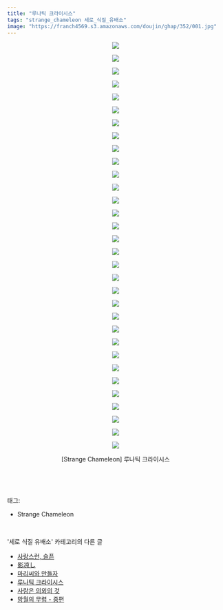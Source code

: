 ```yaml
---
title: "루나틱 크라이시스"
tags: "strange_chameleon 세로_식질_유배소"
image: "https://franch4569.s3.amazonaws.com/doujin/ghap/352/001.jpg"
---
```

<div class="article">
<p style="text-align: center; clear: none; float: none;"><img src="{{ site.imgserver2 }}/ghap/352/001.jpg"/></p>
<p style="text-align: center; clear: none; float: none;"><img src="{{ site.imgserver2 }}/ghap/352/002.jpg"/></p>
<p style="text-align: center; clear: none; float: none;"><img src="{{ site.imgserver2 }}/ghap/352/003.jpg"/></p>
<p style="text-align: center; clear: none; float: none;"><img src="{{ site.imgserver2 }}/ghap/352/004.jpg"/></p>
<p style="text-align: center; clear: none; float: none;"><img src="{{ site.imgserver2 }}/ghap/352/005.jpg"/></p>
<p style="text-align: center; clear: none; float: none;"><img src="{{ site.imgserver2 }}/ghap/352/006.jpg"/></p>
<p style="text-align: center; clear: none; float: none;"><img src="{{ site.imgserver2 }}/ghap/352/007.jpg"/></p>
<p style="text-align: center; clear: none; float: none;"><img src="{{ site.imgserver2 }}/ghap/352/008.jpg"/></p>
<p style="text-align: center; clear: none; float: none;"><img src="{{ site.imgserver2 }}/ghap/352/009.jpg"/></p>
<p style="text-align: center; clear: none; float: none;"><img src="{{ site.imgserver2 }}/ghap/352/010.jpg"/></p>
<p style="text-align: center; clear: none; float: none;"><img src="{{ site.imgserver2 }}/ghap/352/011.jpg"/></p>
<p style="text-align: center; clear: none; float: none;"><img src="{{ site.imgserver2 }}/ghap/352/012.jpg"/></p>
<p style="text-align: center; clear: none; float: none;"><img src="{{ site.imgserver2 }}/ghap/352/013.jpg"/></p>
<p style="text-align: center; clear: none; float: none;"><img src="{{ site.imgserver2 }}/ghap/352/014.jpg"/></p>
<p style="text-align: center; clear: none; float: none;"><img src="{{ site.imgserver2 }}/ghap/352/015.jpg"/></p>
<p style="text-align: center; clear: none; float: none;"><img src="{{ site.imgserver2 }}/ghap/352/016.jpg"/></p>
<p style="text-align: center; clear: none; float: none;"><img src="{{ site.imgserver2 }}/ghap/352/017.jpg"/></p>
<p style="text-align: center; clear: none; float: none;"><img src="{{ site.imgserver2 }}/ghap/352/018.jpg"/></p>
<p style="text-align: center; clear: none; float: none;"><img src="{{ site.imgserver2 }}/ghap/352/019.jpg"/></p>
<p style="text-align: center; clear: none; float: none;"><img src="{{ site.imgserver2 }}/ghap/352/020.jpg"/></p>
<p style="text-align: center; clear: none; float: none;"><img src="{{ site.imgserver2 }}/ghap/352/021.jpg"/></p>
<p style="text-align: center; clear: none; float: none;"><img src="{{ site.imgserver2 }}/ghap/352/022.jpg"/></p>
<p style="text-align: center; clear: none; float: none;"><img src="{{ site.imgserver2 }}/ghap/352/023.jpg"/></p>
<p style="text-align: center; clear: none; float: none;"><img src="{{ site.imgserver2 }}/ghap/352/024.jpg"/></p>
<p style="text-align: center; clear: none; float: none;"><img src="{{ site.imgserver2 }}/ghap/352/025.jpg"/></p>
<p style="text-align: center; clear: none; float: none;"><img src="{{ site.imgserver2 }}/ghap/352/026.jpg"/></p>
<p style="text-align: center; clear: none; float: none;"><img src="{{ site.imgserver2 }}/ghap/352/027.jpg"/></p>
<p style="text-align: center; clear: none; float: none;"><img src="{{ site.imgserver2 }}/ghap/352/028.jpg"/></p>
<p style="text-align: center; clear: none; float: none;"><img src="{{ site.imgserver2 }}/ghap/352/029.jpg"/></p>
<p style="text-align: center; clear: none; float: none;"><img src="{{ site.imgserver2 }}/ghap/352/030.jpg"/></p>
<p style="text-align: center; clear: none; float: none;"><img src="{{ site.imgserver2 }}/ghap/352/031.jpg"/></p>
<p style="text-align: center; clear: none; float: none;"><img src="{{ site.imgserver2 }}/ghap/352/032.jpg"/></p>
<p style="text-align: center; clear: none; float: none;"></p>
<p style="text-align: center; clear: none; float: none;">[Strange Chameleon] 루나틱 크라이시스</p>
<p><br/></p>
</div><br/>
<div class="tagTrail">
<p>태그: </p>
<ul>
<li>Strange Chameleon</li>
</ul>
</div><br/>
<div class="another">
<p>'세로 식질 유배소' 카테고리의 다른 글</p>
<ul>
<li><a href="/ghap_650">사랑스런, 슬픈</a></li>
<li><a href="/ghap_407">影凉し</a></li>
<li><a href="/ghap_368">마리씨와 만들자</a></li>
<li><a href="/ghap_352">루나틱 크라이시스</a></li>
<li><a href="/ghap_341">사랑은 의외의 것</a></li>
<li><a href="/ghap_121">망월의 무렵 - 중편</a></li>
</ul>
</div><br/>
<div class="cb_module cb_fluid">
<div class="cb_wrt cb_profile">
</div><!-- commentList close -->
</div><br/>

